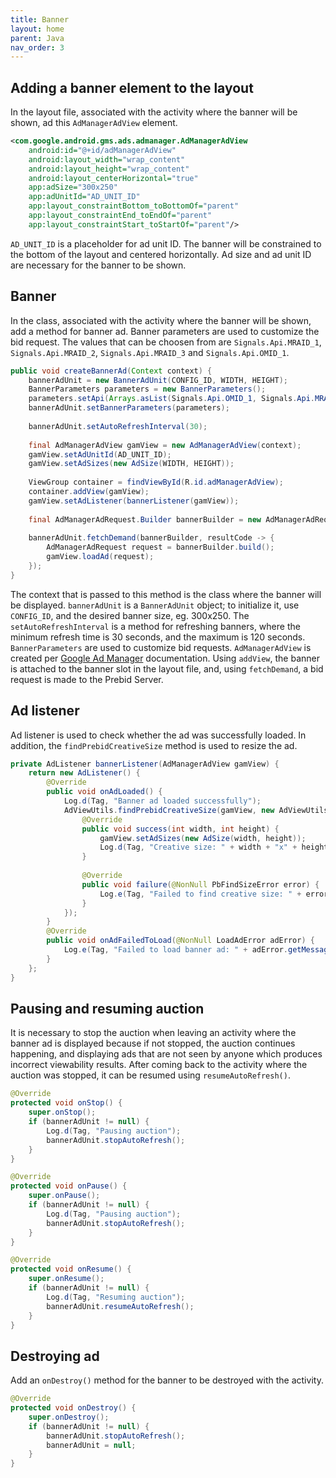 ```yaml
---
title: Banner
layout: home
parent: Java
nav_order: 3
---
```



## Adding a banner element to the layout

In the layout file, associated with the activity where the banner will be shown, ad this `AdManagerAdView` element. 
```xml
<com.google.android.gms.ads.admanager.AdManagerAdView
    android:id="@+id/adManagerAdView"
    android:layout_width="wrap_content"
    android:layout_height="wrap_content"
    android:layout_centerHorizontal="true"
    app:adSize="300x250"
    app:adUnitId="AD_UNIT_ID"
    app:layout_constraintBottom_toBottomOf="parent"
    app:layout_constraintEnd_toEndOf="parent"
    app:layout_constraintStart_toStartOf="parent"/>
```
`AD_UNIT_ID` is a placeholder for ad unit ID. The banner will be constrained to the bottom of the layout and centered horizontally. Ad size and ad unit ID are necessary for the banner to be shown.

## Banner 
In the class, associated with the activity where the banner will be shown, add a method for banner ad. Banner parameters are used to customize the bid request. The values that can be choosen from are `Signals.Api.MRAID_1`, `Signals.Api.MRAID_2`, `Signals.Api.MRAID_3` and `Signals.Api.OMID_1`.
```java
public void createBannerAd(Context context) {
    bannerAdUnit = new BannerAdUnit(CONFIG_ID, WIDTH, HEIGHT);
    BannerParameters parameters = new BannerParameters();
    parameters.setApi(Arrays.asList(Signals.Api.OMID_1, Signals.Api.MRAID_3));
    bannerAdUnit.setBannerParameters(parameters);
    
    bannerAdUnit.setAutoRefreshInterval(30);
    
    final AdManagerAdView gamView = new AdManagerAdView(context);
    gamView.setAdUnitId(AD_UNIT_ID);
    gamView.setAdSizes(new AdSize(WIDTH, HEIGHT));
    
    ViewGroup container = findViewById(R.id.adManagerAdView);
    container.addView(gamView);
    gamView.setAdListener(bannerListener(gamView));
    
    final AdManagerAdRequest.Builder bannerBuilder = new AdManagerAdRequest.Builder();
    
    bannerAdUnit.fetchDemand(bannerBuilder, resultCode -> {
        AdManagerAdRequest request = bannerBuilder.build();
        gamView.loadAd(request);
    });
}
```
The context that is passed to this method is the class where the banner will be displayed. `bannerAdUnit` is a `BannerAdUnit` object; to initialize it, use `CONFIG_ID`, and the desired banner size, eg. 300x250. The `setAutoRefreshInterval` is a method for refreshing banners, where the minimum refresh time is 30 seconds, and the maximum is 120 seconds.  
`BannerParameters` are used to customize bid requests. `AdManagerAdView` is created per [Google Ad Manager] documentation. Using `addView`, the banner is attached to the banner slot in the layout file, and, using `fetchDemand`, a bid request is made to the Prebid Server.

## Ad listener

Ad listener is used to check whether the ad was successfully loaded. In addition, the `findPrebidCreativeSize` method is used to resize the ad.
```java
private AdListener bannerListener(AdManagerAdView gamView) {
    return new AdListener() {
        @Override
        public void onAdLoaded() {
            Log.d(Tag, "Banner ad loaded successfully");
            AdViewUtils.findPrebidCreativeSize(gamView, new AdViewUtils.PbFindSizeListener() {
                @Override
                public void success(int width, int height) {
                    gamView.setAdSizes(new AdSize(width, height));
                    Log.d(Tag, "Creative size: " + width + "x" + height);
                }
                
                @Override
                public void failure(@NonNull PbFindSizeError error) {
                    Log.e(Tag, "Failed to find creative size: " + error.getDescription());
                }
            });
        }
        @Override
        public void onAdFailedToLoad(@NonNull LoadAdError adError) {
            Log.e(Tag, "Failed to load banner ad: " + adError.getMessage());
        }
    };
}
```
## Pausing and resuming auction
It is necessary to stop the auction when leaving an activity where the banner ad is displayed because if not stopped, the auction continues happening, and displaying ads that are not seen by anyone which produces incorrect viewability results. After coming back to the activity where the auction was stopped, it can be resumed using `resumeAutoRefresh()`.
```java
@Override
protected void onStop() {
    super.onStop();
    if (bannerAdUnit != null) {
        Log.d(Tag, "Pausing auction");
        bannerAdUnit.stopAutoRefresh();
    }
}

@Override
protected void onPause() {
    super.onPause();
    if (bannerAdUnit != null) {
        Log.d(Tag, "Pausing auction");
        bannerAdUnit.stopAutoRefresh();
    }
}

@Override
protected void onResume() {
    super.onResume();
    if (bannerAdUnit != null) {
        Log.d(Tag, "Resuming auction");
        bannerAdUnit.resumeAutoRefresh();
    }
}
```

## Destroying ad

Add an `onDestroy()` method for the banner to be destroyed with the activity.
```java
@Override
protected void onDestroy() {
    super.onDestroy();
    if (bannerAdUnit != null) {
        bannerAdUnit.stopAutoRefresh();
        bannerAdUnit = null;
    }
}
```

[Google Ad Manager]: https://developers.google.com/ad-manager/mobile-ads-sdk/android/banner#add_adview
